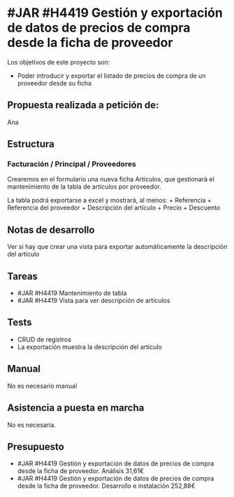 # #JAR #H4419 Gestión y exportación de datos de precios de compra desde la ficha de proveedor

Los objetivos de este proyecto son:
+ Poder introducir y exportar el listado de precios de compra de un proveedor desde su ficha

## Propuesta realizada a petición de:
Ana

## Estructura

### Facturación / Principal / Proveedores
Crearemos en el formulario una nueva ficha Articulos, que gestionará el mantenimiento de la tabla de artículos por proveedor.

La tabla podrá exportarse a excel y mostrará, al menos:
    + Referencia
    + Referencia del proveedor
    + Descripción del artículo
    + Precio
    + Descuento

## Notas de desarrollo
Ver si hay que crear una vista para exportar automáticamente la descripción del artículo

## Tareas
* #JAR #H4419 Mantenimiento de tabla
* #JAR #H4419 Vista para ver descripción de artículos

## Tests
+ CRUD de registros
+ La exportación muestra la descripción del artículo

## Manual
No es necesario manual

## Asistencia a puesta en marcha
No es necesaria.

## Presupuesto
* #JAR #H4419 Gestión y exportación de datos de precios de compra desde la ficha de proveedor. Análisis 31,61€
* #JAR #H4419 Gestión y exportación de datos de precios de compra desde la ficha de proveedor. Desarrollo e instalación 252,88€